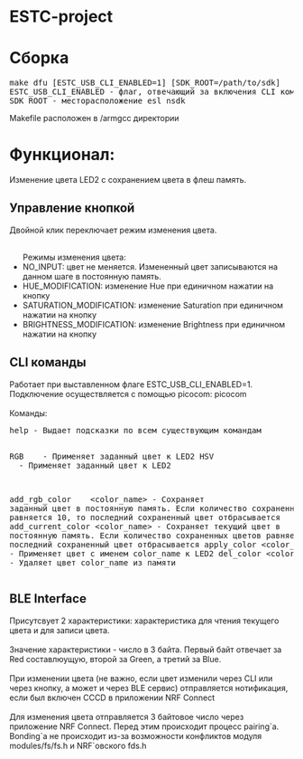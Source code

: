 # ESTC-project

# Сборка
<pre>
make dfu [ESTC_USB_CLI_ENABLED=1] [SDK_ROOT=/path/to/sdk]
ESTC_USB_CLI_ENABLED - флаг, отвечающий за включения CLI команд при сборке. 1 по умолчанию
SDK_ROOT - месторасположение esl_nsdk
</pre>
Makefile расположен в /armgcc директории


# Функционал:

Изменение цвета LED2 с сохранением цвета в флеш память.

<h2>Управление кнопкой</h2>
Двойной клик переключает режим изменения цвета.
<br></br>
<ul>
Режимы изменения цвета:
  <li>NO_INPUT: цвет не меняется. Измененный цвет записываются на данном шаге в постоянную память.</li>
  <li>HUE_MODIFICATION: изменение Hue при единичном нажатии на кнопку</li>
  <li>SATURATION_MODIFICATION: изменение Saturation при единичном нажатии на кнопку</li>
  <li>BRIGHTNESS_MODIFICATION: изменение Brightness при единичном нажатии на кнопку</li>
</ul>

<h2>CLI команды</h2>
Работает при выставленном флаге ESTC_USB_CLI_ENABLED=1. Подключение осуществляется с помощью picocom: picocom <USB порт>
<br></br>
Команды:
<pre>
help - Выдает подсказки по всем существующим командам

RGB <red> <green> <blue> - Применяет заданный цвет к LED2
HSV <hue> <saturation> <vue> - Применяет заданный цвет к LED2

add_rgb_color <red> <green> <blue> <color_name> - Сохраняет заданный цвет в постоянную память. Если количество сохраненных цветов равняется 10, то последний сохраненный цвет отбрасывается
add_current_color <color_name> - Сохраняет текущий цвет в постоянную память. Если количество сохраненных цветов равняется 10, то последний сохраненный цвет отбрасывается
apply_color <color_name> - Применяет цвет с именем color_name к LED2
del_color <color_name> - Удаляет цвет color_name из памяти
</pre>

<h2>BLE Interface</h2
Название девайса: BLE LED Service

Присутсвует 2 характеристики: характеристика для чтения текущего цвета и для записи цвета.
<br></br>
Значение характеристики - число в 3 байта. Первый байт отвечает за Red составлюущую, второй за Green, а третий за Blue.
<br></br> 
При изменении цвета (не важно, если цвет изменили через CLI или через кнопку, а может и через BLE сервис) отправляется нотификация, если был включен CCCD в приложении NRF Connect
<br></br>
Для изменения цвета отправляется 3 байтовое число через приложение NRF Connect. Перед этим происходит процесс pairing\`а. Bonding\`а не происходит из-за возможности конфликтов модуля modules/fs/fs.h и NRF\`овского fds.h
